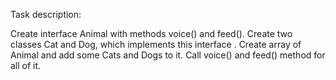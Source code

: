 Task description:

Create interface Animal with methods voice() and feed(). Create two classes Cat and Dog, which implements this interface . Create array of Animal and add some Cats and Dogs to it. Call voice() and feed() method for all of it.
